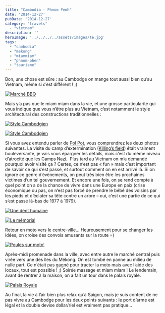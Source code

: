 ```yaml
---
title: "Cambodia - Phnom Penh"
date: '2014-12-27'
pubDate: '2014-12-27'
category: "travels"
  - "vietnam"
description: ''
heroImage: '../../../../assets/images/te.jpg'
tags:
  - "cambodia"
  - "mekong"
  - "miammiam"
  - "phnom-phen"
  - "tourisme"
---
```


Bon, une chose est sûre : au Cambodge on mange tout aussi bien qu’au Vietnam, même si c’est différent ! ;)

[![Marché BBQ](http://malparty.fr/wp-content/uploads/2014/12/PB285520_sm.jpg)](http://malparty.fr/wp-content/uploads/2014/12/PB285520.jpg)

Mais y’a pas que le miam miam dans la vie, et une grosse particularité qui vous indique que vous n’être plus au Vietnam, c’est notamment le style architectural des constructions traditionnelles :

[![Style Cambodgien](http://malparty.fr/wp-content/uploads/2014/12/PB295532_sm.jpg)](http://malparty.fr/wp-content/uploads/2014/12/PB295532.jpg)

[![Style Cambodgien](http://malparty.fr/wp-content/uploads/2014/12/PB295533_sm.jpg)](http://malparty.fr/wp-content/uploads/2014/12/PB295533.jpg)

Si vous avez entendu parler de [Pol Pot](http://fr.wikipedia.org/wiki/Pol_Pot "voir l'article Wikipedia"), vous comprendrez les deux photos suivantes. La visite du camp d’extermination ([Killing’s field](http://en.wikipedia.org/wiki/Killing_Fields "Voir l'article Wikipedia")) était vraiment bouleversante, je vais vous épargner les détails, mais c’est du même niveau d’atrocité que les Camps Nazi.  Plus tard au Vietnam on m’a demandé pourquoi avoir visité ça ? Certes, ce n’est pas « fun » mais c’est important de savoir ce qui s’est passé, et surtout comment on en est arrivé là. Si on ignore ce genre d’évènements, on peut très bien être les prochaines victimes d’un tel gouvernement. Et encore une fois, on se rend compte à quel point on a de la chance de vivre dans une Europe en paix (crise économique ou pas, on n’est pas forcé de prendre le bébé des voisins par les pieds et d’éclater sa tête contre un arbre – oui, c’est une partie de ce qui s’est passé là-bas de 1977 à 1979).

[![Une dent humaine](http://malparty.fr/wp-content/uploads/2014/12/PB295548_sm.jpg)](http://malparty.fr/wp-content/uploads/2014/12/PB295548.jpg)

[![Le mémorial](http://malparty.fr/wp-content/uploads/2014/12/PB295563_sm.jpg)](http://malparty.fr/wp-content/uploads/2014/12/PB295563.jpg)

Retour en moto vers le centre-ville… Heureusement pour se changer les idées, on croise des convois amusants sur la route =)

[![Poules sur moto!](http://malparty.fr/wp-content/uploads/2014/12/PB295567_sm.jpg)](http://malparty.fr/wp-content/uploads/2014/12/PB295567.jpg)

Après-midi promenade dans la ville, avec entre autre le marché central puis virée vers une des îles du Mékong. On est tombé en panne au milieu de nulle part. Ce n’était pas gagné pour tracter la moto mais avec l’aide des locaux, tout est possible ! ;) Soirée massage et miam miam ! Le lendemain, avant de rentrer à la maison, on a fait un tour dans le palais royale.

[![Palais Royale](http://malparty.fr/wp-content/uploads/2014/12/PB305630_sm.jpg)](http://malparty.fr/wp-content/uploads/2014/12/PB305630.jpg)

Au final, la vie à l’air bien plus relax qu’à Saigon, mais je suis content de ne pas vivre au Cambodge pour les deux points suivants : le port d’arme est légal et la double devise dollar/riel est vraiment pas pratique…
